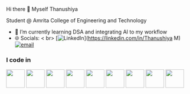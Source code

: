 Hi there 👋 Myself Thanushiya

Student @ Amrita College of Engineering and Technology                                              
- 🌱 I’m currently learning DSA and integrating AI to my workflow
- 🌐 Socials:
 < br> [![LinkedIn](https://img.shields.io/badge/LinkedIn-%230077B5.svg?logo=linkedin&logoColor=white)](https://linkedin.com/in/Thanushiya M) [![email](https://img.shields.io/badge/Email-D14836?logo=gmail&logoColor=white)](mailto:thanushiyam33@gmail.com) 


### I code in
<img height="50" width="50" src="https://img.icons8.com/color/48/000000/python.png" /> <img height="50" width="50" src="https://img.icons8.com/color/48/000000/c-programming.png" /> <img height="50" width="50" src="https://img.icons8.com/color/48/000000/java-coffee-cup-logo.png" /> <img height="50" width="50" src="https://img.icons8.com/color/48/000000/javascript.png"/> <img height="50" width="50" src="https://img.icons8.com/fluent/48/000000/arduino.png"/> <img height="50" width="50" src="https://img.icons8.com/color/48/000000/mysql-logo.png"/> <img height="50" width="50" src="https://img.icons8.com/color/48/000000/spring-logo.png"/> <img height="50" width="50" src="https://img.icons8.com/color/48/000000/typescript.png" /> <img height="50" width="50" src="https://img.icons8.com/color/48/000000/javascript.png" />


